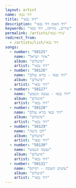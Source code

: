 ```yaml
---
layout: artist
name: דוד גבאי
title: "דוד גבאי"
description: "דף האמן דוד גבאי"
keywords: "שירים, מוזיקה, דוד גבאי"
permalink: /artists/דוד-גבאי/
redirect_from:
  - /artists/list/דוד גבאי
songs:
  - number: "50125"
    name: "אוזר ישראל"
    album: "סינגלים"
    artist: "דוד גבאי"
  - number: "50126"
    name: "דוד גבאי - בורא עולם"
    album: "סינגלים"
    artist: "דוד גבאי"
  - number: "50127"
    name: "דוד גבאי - נעשה ונשמע"
    album: "סינגלים"
    artist: "דוד גבאי"
  - number: "50128"
    name: "דוד גבאי בורא עולם"
    album: "סינגלים"
    artist: "דוד גבאי"
  - number: "50129"
    name: "לכו נרננה"
    album: "סינגלים"
    artist: "דוד גבאי"
  - number: "50130"
    name: "נעשה ונשמע"
    album: "סינגלים"
    artist: "דוד גבאי"
  - number: "50131"
    name: "עושים תשובה - רמיקס"
    album: "סינגלים"
    artist: "דוד גבאי"
---
```

